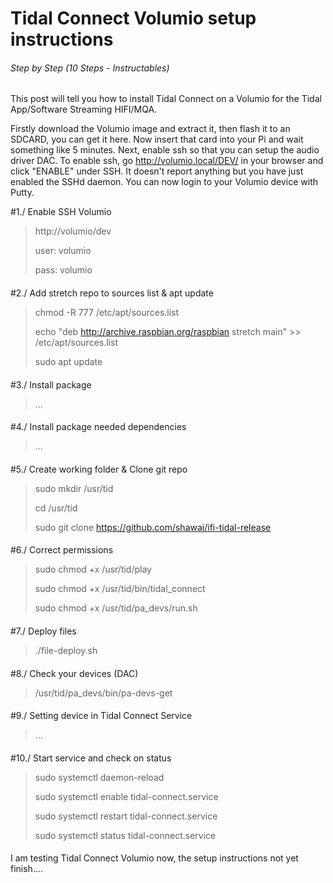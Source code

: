 # Tidal Connect Volumio setup instructions

###### Step by Step (10 Steps - Instructables)

This post will tell you how to install Tidal Connect on a Volumio for the Tidal App/Software Streaming HIFI/MQA.

Firstly download the Volumio image and extract it, then flash it to an SDCARD, you can get it here. Now insert that card into your Pi and wait something like 5 minutes. Next, enable ssh so that you can setup the audio driver DAC. To enable ssh, go http://volumio.local/DEV/ in your browser and click "ENABLE" under SSH. It doesn't report anything but you have just enabled the SSHd daemon. You can now login to your Volumio device with Putty.


#1./ Enable SSH Volumio
> http://volumio/dev
> 
> user: volumio
> 
> pass: volumio
> 
####
####
#2./ Add stretch repo to sources list & apt update
> chmod -R 777 /etc/apt/sources.list
> 
> echo "deb http://archive.raspbian.org/raspbian stretch main" >> /etc/apt/sources.list
> 
> sudo apt update
> 
####
####
#3./ Install package
> ...
####
####
#4./ Install package needed dependencies
> ...
####
####
#5./ Create working folder & Clone git repo
> sudo mkdir /usr/tid
>
> cd /usr/tid
>
> sudo git clone https://github.com/shawaj/ifi-tidal-release
> 
####
####
#6./ Correct permissions
> sudo chmod +x /usr/tid/play
> 
> sudo chmod +x /usr/tid/bin/tidal_connect
> 
> sudo chmod +x /usr/tid/pa_devs/run.sh
> 
####
####
#7./ Deploy files
> ./file-deploy.sh 
> 
####
####
#8./ Check your devices (DAC)
> /usr/tid/pa_devs/bin/pa-devs-get
> 
####
####
#9./ Setting device in Tidal Connect Service
> ...
####
####
#10./ Start service and check on status
> sudo systemctl daemon-reload
>
> sudo systemctl enable tidal-connect.service
>
> sudo systemctl restart tidal-connect.service
>
> sudo systemctl status tidal-connect.service
> 
> 
####
####
I am testing Tidal Connect Volumio now, the setup instructions not yet finish....
